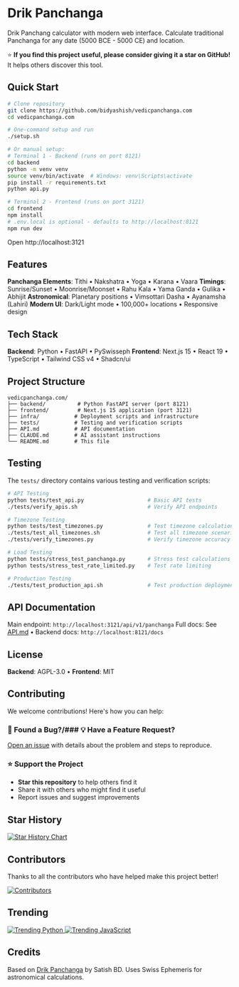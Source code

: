 # Drik Panchanga


Drik Panchang calculator with modern web interface. Calculate traditional Panchanga for any date (5000 BCE - 5000 CE) and location.

⭐ **If you find this project useful, please consider giving it a star on GitHub!** It helps others discover this tool.

## Quick Start

```bash
# Clone repository
git clone https://github.com/bidyashish/vedicpanchanga.com
cd vedicpanchanga.com

# One-command setup and run
./setup.sh

# Or manual setup:
# Terminal 1 - Backend (runs on port 8121)
cd backend
python -m venv venv
source venv/bin/activate  # Windows: venv\Scripts\activate
pip install -r requirements.txt
python api.py

# Terminal 2 - Frontend (runs on port 3121)
cd frontend
npm install
# .env.local is optional - defaults to http://localhost:8121
npm run dev
```

Open http://localhost:3121

## Features

**Panchanga Elements**: Tithi • Nakshatra • Yoga • Karana • Vaara
**Timings**: Sunrise/Sunset • Moonrise/Moonset • Rahu Kala • Yama Ganda • Gulika • Abhijit
**Astronomical**: Planetary positions • Vimsottari Dasha • Ayanamsha (Lahiri)
**Modern UI**: Dark/Light mode • 100,000+ locations • Responsive design

## Tech Stack

**Backend**: Python • FastAPI • PySwisseph
**Frontend**: Next.js 15 • React 19 • TypeScript • Tailwind CSS v4 • Shadcn/ui

## Project Structure

```
vedicpanchanga.com/
├── backend/          # Python FastAPI server (port 8121)
├── frontend/         # Next.js 15 application (port 3121)
├── infra/           # Deployment scripts and infrastructure
├── tests/           # Testing and verification scripts
├── API.md           # API documentation
├── CLAUDE.md        # AI assistant instructions
└── README.md        # This file
```

## Testing

The `tests/` directory contains various testing and verification scripts:

```bash
# API Testing
python tests/test_api.py                    # Basic API tests
./tests/verify_apis.sh                      # Verify API endpoints

# Timezone Testing
python tests/test_timezones.py              # Test timezone calculations
./tests/test_all_timezones.sh               # Test all timezone scenarios
./tests/verify_timezones.py                 # Verify timezone accuracy

# Load Testing
python tests/stress_test_panchanga.py       # Stress test calculations
python tests/stress_test_rate_limited.py    # Test rate limiting

# Production Testing
./tests/test_production_api.sh              # Test production deployment
```

## API Documentation

Main endpoint: `http://localhost:3121/api/v1/panchanga`
Full docs: See [API.md](./API.md) • Backend docs: `http://localhost:8121/docs`

## License

**Backend**: AGPL-3.0 • **Frontend**: MIT

## Contributing

We welcome contributions! Here's how you can help:

### 🐛 Found a Bug?/### 💡 Have a Feature Request?
[Open an issue](https://github.com/bidyashish/vedicpanchanga.com/issues/new) with details about the problem and steps to reproduce.


### ⭐ Support the Project
- **Star this repository** to help others find it
- Share it with others who might find it useful
- Report issues and suggest improvements

## Star History

[![Star History Chart](https://api.star-history.com/svg?repos=bidyashish/vedicpanchanga.com&type=Date)](https://star-history.com/#bidyashish/vedicpanchanga.com&Date)

## Contributors

Thanks to all the contributors who have helped make this project better!

[![Contributors](https://contrib.rocks/image?repo=bidyashish/vedicpanchanga.com)](https://github.com/bidyashish/vedicpanchanga.com/graphs/contributors)

## Trending

<a href="https://github.com/trending/python?since=daily" target="_blank">
  <img src="https://img.shields.io/badge/Trending-Python-blue?style=for-the-badge&logo=github" alt="Trending Python">
</a>
<a href="https://github.com/trending/javascript?since=daily" target="_blank">
  <img src="https://img.shields.io/badge/Trending-JavaScript-yellow?style=for-the-badge&logo=github" alt="Trending JavaScript">
</a>

## Credits

Based on [Drik Panchanga](https://github.com/bdsatish/drik-panchanga) by Satish BD.
Uses Swiss Ephemeris for astronomical calculations.
